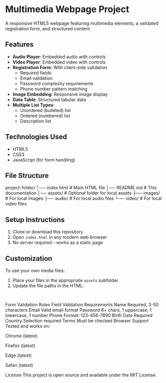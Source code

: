 # Multimedia Webpage Project

A responsive HTML5 webpage featuring multimedia elements, a validated registration form, and structured content.

## Features

- **Audio Player**: Embedded audio with controls
- **Video Player**: Embedded video with controls
- **Registration Form**: With client-side validation
  - Required fields
  - Email validation
  - Password complexity requirements
  - Phone number pattern matching
- **Image Embedding**: Responsive image display
- **Data Table**: Structured tabular data
- **Multiple List Types**:
  - Unordered (bulleted) list
  - Ordered (numbered) list
  - Description list

## Technologies Used

- HTML5
- CSS3
- JavaScript (for form handling)

## File Structure
project-folder/
│── index.html # Main HTML file
│── README.md # This documentation
│── assets/ # Optional folder for local assets
├── images/ # For local images
├── audio/ # For local audio files
└── video/ # For local video files

## Setup Instructions

1. Clone or download this repository
2. Open `index.html` in any modern web browser
3. No server required - works as a static page

## Customization

To use your own media files:

1. Place your files in the appropriate `assets` subfolder
2. Update the file paths in the HTML:
   ```html
  
Form Validation Rules
Field	Validation Requirements
Name	Required, 3-50 characters
Email	Valid email format
Password	8+ chars, 1 uppercase, 1 lowercase, 1 number
Phone	Format: 123-456-7890
Birth Date	Required
Country	Selection required
Terms	Must be checked
Browser Support
Tested and works on:

Chrome (latest)

Firefox (latest)

Edge (latest)

Safari (latest)

License
This project is open source and available under the MIT License.







